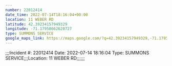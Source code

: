 ```yaml
---
number: 22012414
date_time: 2022-07-14T18:16:04+00:00
location: 11 WEBER RD
latitude: 42.39234157949329
longitude: -71.17958662620727
type: SUMMONS SERVICE
google_maps_link: https://maps.google.com/?q=42.39234157949329,-71.17958662620727
---
```


;;;Incident #: 22012414  Date: 2022-07-14 18:16:04   Type: SUMMONS SERVICE;;;Location: 11 WEBER RD;;;;;;
